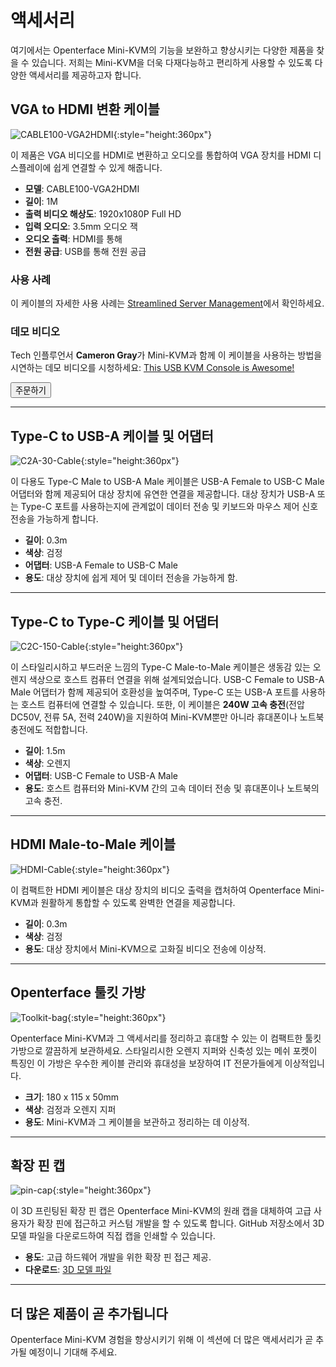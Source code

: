 # 액세서리

여기에서는 Openterface Mini-KVM의 기능을 보완하고 향상시키는 다양한 제품을 찾을 수 있습니다. 저희는 Mini-KVM을 더욱 다재다능하고 편리하게 사용할 수 있도록 다양한 액세서리를 제공하고자 합니다.

## VGA to HDMI 변환 케이블

![CABLE100-VGA2HDMI](https://assets.openterface.com/images/product/part/CABLE100-VGA2HDMI-1.jpg){:style="height:360px"}

이 제품은 VGA 비디오를 HDMI로 변환하고 오디오를 통합하여 VGA 장치를 HDMI 디스플레이에 쉽게 연결할 수 있게 해줍니다.

- **모델**: CABLE100-VGA2HDMI
- **길이**: 1M
- **출력 비디오 해상도**: 1920x1080P Full HD
- **입력 오디오**: 3.5mm 오디오 잭
- **오디오 출력**: HDMI를 통해
- **전원 공급**: USB를 통해 전원 공급

### 사용 사례
이 케이블의 자세한 사용 사례는 [Streamlined Server Management](/use-cases/#streamlined-server-management)에서 확인하세요.

### 데모 비디오
Tech 인플루언서 **Cameron Gray**가 Mini-KVM과 함께 이 케이블을 사용하는 방법을 시연하는 데모 비디오를 시청하세요: [This USB KVM Console is Awesome!](https://youtu.be/xAEQpWyfY-c?si=auB5NtqHVw2C7iIK&t=1693)

<button class="md-button" onclick="window.location.href='https://www.crowdsupply.com/techxartisan/openterface-mini-kvm#products'">주문하기</button>

---

## Type-C to USB-A 케이블 및 어댑터

![C2A-30-Cable](https://assets.openterface.com/images/product/part/OP-04-CABLE30-C2A.jpg){:style="height:360px"}

이 다용도 Type-C Male to USB-A Male 케이블은 USB-A Female to USB-C Male 어댑터와 함께 제공되어 대상 장치에 유연한 연결을 제공합니다. 대상 장치가 USB-A 또는 Type-C 포트를 사용하는지에 관계없이 데이터 전송 및 키보드와 마우스 제어 신호 전송을 가능하게 합니다.

- **길이**: 0.3m
- **색상**: 검정
- **어댑터**: USB-A Female to USB-C Male
- **용도**: 대상 장치에 쉽게 제어 및 데이터 전송을 가능하게 함.

---

## Type-C to Type-C 케이블 및 어댑터

![C2C-150-Cable](https://assets.openterface.com/images/product/part/OP-05-CABLE150-C2C.jpg){:style="height:360px"}

이 스타일리시하고 부드러운 느낌의 Type-C Male-to-Male 케이블은 생동감 있는 오렌지 색상으로 호스트 컴퓨터 연결을 위해 설계되었습니다. USB-C Female to USB-A Male 어댑터가 함께 제공되어 호환성을 높여주며, Type-C 또는 USB-A 포트를 사용하는 호스트 컴퓨터에 연결할 수 있습니다. 또한, 이 케이블은 **240W 고속 충전**(전압 DC50V, 전류 5A, 전력 240W)을 지원하여 Mini-KVM뿐만 아니라 휴대폰이나 노트북 충전에도 적합합니다.

- **길이**: 1.5m
- **색상**: 오렌지
- **어댑터**: USB-C Female to USB-A Male
- **용도**: 호스트 컴퓨터와 Mini-KVM 간의 고속 데이터 전송 및 휴대폰이나 노트북의 고속 충전.

---

## HDMI Male-to-Male 케이블

![HDMI-Cable](https://assets.openterface.com/images/product/part/OP-03-CABLE30-HDMI.jpg){:style="height:360px"}

이 컴팩트한 HDMI 케이블은 대상 장치의 비디오 출력을 캡처하여 Openterface Mini-KVM과 원활하게 통합할 수 있도록 완벽한 연결을 제공합니다.

- **길이**: 0.3m
- **색상**: 검정
- **용도**: 대상 장치에서 Mini-KVM으로 고화질 비디오 전송에 이상적.

---

## Openterface 툴킷 가방

![Toolkit-bag](https://assets.openterface.com/images/product/part/OP-06-BAG-TOOLKIT.jpg){:style="height:360px"}

Openterface Mini-KVM과 그 액세서리를 정리하고 휴대할 수 있는 이 컴팩트한 툴킷 가방으로 깔끔하게 보관하세요. 스타일리시한 오렌지 지퍼와 신축성 있는 메쉬 포켓이 특징인 이 가방은 우수한 케이블 관리와 휴대성을 보장하여 IT 전문가들에게 이상적입니다.

- **크기**: 180 x 115 x 50mm
- **색상**: 검정과 오렌지 지퍼
- **용도**: Mini-KVM과 그 케이블을 보관하고 정리하는 데 이상적.

---

## 확장 핀 캡

![pin-cap](https://assets.openterface.com/images/product/part/pin-cap.jpg){:style="height:360px"}

이 3D 프린팅된 확장 핀 캡은 Openterface Mini-KVM의 원래 캡을 대체하여 고급 사용자가 확장 핀에 접근하고 커스텀 개발을 할 수 있도록 합니다. GitHub 저장소에서 3D 모델 파일을 다운로드하여 직접 캡을 인쇄할 수 있습니다.

- **용도**: 고급 하드웨어 개발을 위한 확장 핀 접근 제공.
- **다운로드**: [3D 모델 파일](https://github.com/TechxArtisanStudio/Openterface_Mini-KVM_Hardware/tree/main/models)

---

## 더 많은 제품이 곧 추가됩니다

Openterface Mini-KVM 경험을 향상시키기 위해 이 섹션에 더 많은 액세서리가 곧 추가될 예정이니 기대해 주세요.